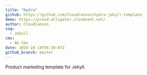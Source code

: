 ```yaml
---
title: "Hydra"
github: https://github.com/CloudCannon/hydra-jekyll-template
demo: https://proud-alligator.cloudvent.net/
author: CloudCannon
ssg:
  - Jekyll
cms:
  - No Cms
date: 2016-10-14T04:39:07Z
github_branch: master
---
```


Product marketing template for Jekyll.